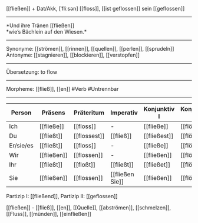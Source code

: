 [[fließen]] + Dat/Akk, [ˈfliːsən]
[[floss]], [[ist geflossen]]
sein [[geflossen]]

---

*Und ihre Tränen [[fließen]]  
*wie’s Bächlein auf den Wiesen.\*

---

Synonyme: [[strömen]], [[rinnen]], [[quellen]], [[perlen]], [[sprudeln]]
Antonyme: [[stagnieren]], [[blockieren]], [[verstopfen]]

---

Übersetzung: to flow

---

Morpheme: [[fließ]], [[en]]
#Verb #Untrennbar

---

| Person    | Präsens     | Präteritum   | Imperativ       | Konjunktiv I | Konjunktiv II |
| --------- | ----------- | ------------ | --------------- | ------------ | ------------- |
| Ich       | [[fließe]]  | [[floss]]    | -               | [[fließe]]   | [[flösse]]    |
| Du        | [[fließt]]  | [[flossest]] | [[fließ]]       | [[fließest]] | [[flössest]]  |
| Er/sie/es | [[fließt]]  | [[floss]]    | -               | [[fließe]]   | [[flösse]]    |
| Wir       | [[fließen]] | [[flossen]]  | -               | [[fließen]]  | [[flössen]]   |
| Ihr       | [[fließt]]  | [[floßt]]    | [[fließt]]      | [[fließet]]  | [[flösset]]   |
| Sie       | [[fließen]] | [[flossen]]  | [[fließen Sie]] | [[fließen]]  | [[flössen]]   |

Partizip I: [[fließend]], Partizip II: [[geflossen]]

[[fließen]] - [[fließ]], [[en]], [[Quelle]], [[abströmen]], [[schmelzen]], [[Fluss]], [[münden]], [[einfließen]]
